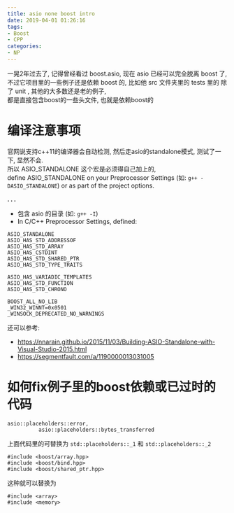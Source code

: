 ```yaml
---
title: asio none boost intro
date: 2019-04-01 01:26:16
tags: 
- Boost
- CPP
categories:
- NP
---
```



一晃2年过去了, 记得曾经看过 boost.asio, 现在 asio 已经可以完全脱离 boost 了,  
不过它项目里的一些例子还是依赖 boost 的, 比如他 src 文件夹里的 tests 里的 除了 unit , 其他的大多数还是老的例子,   
都是直接包含boost的一些头文件, 也就是依赖boost的

# 编译注意事项

官网说支持c++11的编译器会自动检测, 然后走asio的standalone模式, 测试了一下, 显然不会.  
所以 ASIO_STANDALONE 这个宏是必须得自己加上的,  
define ASIO_STANDALONE on your Preprocessor Settings (如: `g++ -DASIO_STANDALONE`) or as part of the project options. 

**. . .**<!-- more -->

- 包含 asio 的目录 (如: `g++ -I`)
- In C/C++ Preprocessor Settings, defined:
```
ASIO_STANDALONE
ASIO_HAS_STD_ADDRESSOF
ASIO_HAS_STD_ARRAY
ASIO_HAS_CSTDINT
ASIO_HAS_STD_SHARED_PTR
ASIO_HAS_STD_TYPE_TRAITS

ASIO_HAS_VARIADIC_TEMPLATES
ASIO_HAS_STD_FUNCTION
ASIO_HAS_STD_CHRONO

BOOST_ALL_NO_LIB
_WIN32_WINNT=0x0501
_WINSOCK_DEPRECATED_NO_WARNINGS
```

还可以参考: 
- https://nnarain.github.io/2015/11/03/Building-ASIO-Standalone-with-Visual-Studio-2015.html
- https://segmentfault.com/a/1190000013031005


# 如何fix例子里的boost依赖或已过时的代码

```
asio::placeholders::error,
          asio::placeholders::bytes_transferred
```
上面代码里的可替换为 `std::placeholders::_1` 和 `std::placeholders::_2`

```
#include <boost/array.hpp>
#include <boost/bind.hpp>
#include <boost/shared_ptr.hpp>
```
这种就可以替换为
```
#include <array>
#include <memory>
```

